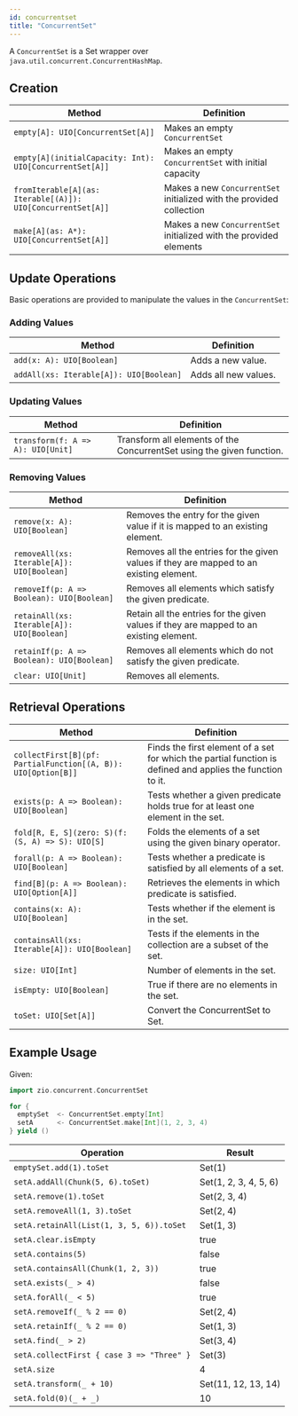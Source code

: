 ```yaml
---
id: concurrentset
title: "ConcurrentSet"
---
```


A `ConcurrentSet` is a Set wrapper over `java.util.concurrent.ConcurrentHashMap`.

## Creation

| Method                                                      | Definition                                                           |
|-------------------------------------------------------------|----------------------------------------------------------------------|
| `empty[A]: UIO[ConcurrentSet[A]]`                           | Makes an empty `ConcurrentSet`                                       |
| `empty[A](initialCapacity: Int): UIO[ConcurrentSet[A]]`     | Makes an empty `ConcurrentSet` with initial capacity                 |
| `fromIterable[A](as: Iterable[(A)]): UIO[ConcurrentSet[A]]` | Makes a new `ConcurrentSet` initialized with the provided collection |
| `make[A](as: A*): UIO[ConcurrentSet[A]]`                    | Makes a new `ConcurrentSet` initialized with the provided elements   |

## Update Operations

Basic operations are provided to manipulate the values in the `ConcurrentSet`:

### Adding Values

| Method                                  | Definition          |
|-----------------------------------------|---------------------|
| `add(x: A): UIO[Boolean]`               | Adds a new value.   |
| `addAll(xs: Iterable[A]): UIO[Boolean]` | Adds all new values.|

### Updating Values

| Method                            | Definition                                                            |
|-----------------------------------|-----------------------------------------------------------------------|
| `transform(f: A => A): UIO[Unit]` | Transform all elements of the ConcurrentSet using the given function. |

### Removing Values

| Method                                     | Definition                                                                              |
|--------------------------------------------|-----------------------------------------------------------------------------------------|
| `remove(x: A): UIO[Boolean]`               | Removes the entry for the given value if it is mapped to an existing element.           |
| `removeAll(xs: Iterable[A]): UIO[Boolean]` | Removes all the entries for the given values if they are mapped to an existing element. |
| `removeIf(p: A => Boolean): UIO[Boolean]`  | Removes all elements which satisfy the given predicate.                                 |
| `retainAll(xs: Iterable[A]): UIO[Boolean]` | Retain all the entries for the given values if they are mapped to an existing element.  |
| `retainIf(p: A => Boolean): UIO[Boolean]`  | Removes all elements which do not satisfy the given predicate.                          |
| `clear: UIO[Unit]`                         | Removes all elements.                                                                   |

## Retrieval Operations

| Method                                                        | Definition                                                                                                 |
|---------------------------------------------------------------|------------------------------------------------------------------------------------------------------------|
| `collectFirst[B](pf: PartialFunction[(A, B)): UIO[Option[B]]` | Finds the first element of a set for which the partial function is defined and applies the function to it. |
| `exists(p: A => Boolean): UIO[Boolean]`                       | Tests whether a given predicate holds true for at least one element in the set.                            |
| `fold[R, E, S](zero: S)(f: (S, A) => S): UIO[S]`              | Folds the elements of a set using the given binary operator.                                               |
| `forall(p: A => Boolean): UIO[Boolean]`                       | Tests whether a predicate is satisfied by all elements of a set.                                           |
| `find[B](p: A => Boolean): UIO[Option[A]]`                    | Retrieves the elements in which predicate is satisfied.                                                    |
| `contains(x: A): UIO[Boolean]`                                | Tests whether if the element is in the set.                                                                |
| `containsAll(xs: Iterable[A]): UIO[Boolean]`                  | Tests if the elements in the collection are a subset of the set.                                           |
| `size: UIO[Int]`                                              | Number of elements in the set.                                                                             |
| `isEmpty: UIO[Boolean]`                                       | True if there are no elements in the set.                                                                  |
| `toSet: UIO[Set[A]]`                                          | Convert the ConcurrentSet to Set.                                                                          |

## Example Usage

Given:

```scala mdoc:silent
import zio.concurrent.ConcurrentSet

for {
  emptySet  <- ConcurrentSet.empty[Int] 
  setA      <- ConcurrentSet.make[Int](1, 2, 3, 4)
} yield ()
```

| Operation                                 | Result                |
|-------------------------------------------|-----------------------|
| `emptySet.add(1).toSet`                   | Set(1)                |
| `setA.addAll(Chunk(5, 6).toSet)`          | Set(1, 2, 3, 4, 5, 6) |
| `setA.remove(1).toSet`                    | Set(2, 3, 4)          |
| `setA.removeAll(1, 3).toSet`              | Set(2, 4)             |
| `setA.retainAll(List(1, 3, 5, 6)).toSet`  | Set(1, 3)             |
| `setA.clear.isEmpty`                      | true                  |
| `setA.contains(5)`                        | false                 |
| `setA.containsAll(Chunk(1, 2, 3))`        | true                  |
| `setA.exists(_ > 4)`                      | false                 |
| `setA.forAll(_ < 5)`                      | true                  |
| `setA.removeIf(_ % 2 == 0)`               | Set(2, 4)             |
| `setA.retainIf(_ % 2 == 0)`               | Set(1, 3)             |
| `setA.find(_ > 2)`                        | Set(3, 4)             |
| `setA.collectFirst { case 3 => "Three" }` | Set(3)                |
| `setA.size`                               | 4                     |
| `setA.transform(_ + 10)`                  | Set(11, 12, 13, 14)   |
| `setA.fold(0)(_ + _)`                     | 10                    |
